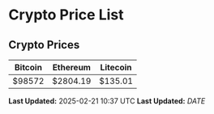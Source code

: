 # Crypto Price List

## Crypto Prices
| Bitcoin | Ethereum | Litecoin |
| ------- | -------- | -------- |
| $98572 | $2804.19 | $135.01 |
**Last Updated:** 2025-02-21 10:37 UTC
**Last Updated:** $DATE$
